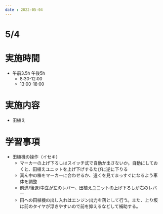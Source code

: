 ```yaml
---
date : 2022-05-04
---
```

# 5/4

# 実施時間

- 午前3.5h 午後5h
    - 8:30-12:00
    - 13:00-18:00

# 実施内容

- 田植え

# 学習事項

- 田植機の操作（イセキ）
    - マーカーの上げ下ろしはスイッチ式で自動か出さないか。自動にしておくと、田植えユニットを上げ下げするたびに逆に下りる
    - 真ん中の棒をマーカーに合わせるか、遠くを見てまっすぐになるよう車体を調整
    - 前進/後退/中立が左のレバー、田植えユニットの上げ下ろしが右のレバー
    - 田への田植機の出し入れはエンジン出力を落として行う。また、上り坂は前のタイヤが浮きやすいので前を抑えるなどして補助する。